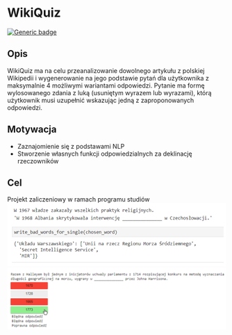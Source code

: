 # WikiQuiz
[![Generic badge](https://img.shields.io/badge/languge-polish-red.svg)](https://shields.io/)
<h2>Opis</h2>
WikiQuiz ma na celu przeanalizowanie dowolnego artykułu z polskiej Wikipedii i wygenerowanie na jego podstawie pytań dla użytkownika z maksymalnie 4 możliwymi wariantami odpowiedzi. Pytanie ma formę wylosowanego zdania z luką (usuniętym wyrazem lub wyrazami), którą użytkownik musi uzupełnić wskazując jedną z zaproponowanych odpowiedzi.

<h2>Motywacja</h2>

* Zaznajomienie się z podstawami NLP
* Stworzenie własnych funkcji odpowiedzialnych za deklinację rzeczowników

<h2>Cel</h2>
Projekt zaliczeniowy w ramach programu studiów

<img src="images/001.png" alt="Alt text" title="Optional title">
<img src="images/002.png" alt="Alt text" title="Optional title">


